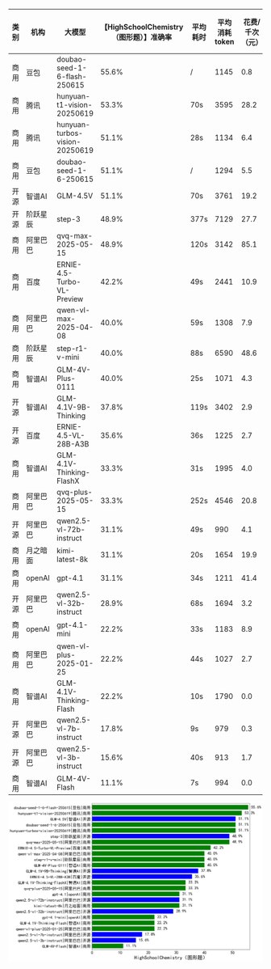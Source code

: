 
|类别|机构|大模型|【HighSchoolChemistry（图形题）】准确率|平均耗时|平均消耗token|花费/千次（元）|排名（准确率）|
|---|---|-----|-------------------|-------|-----------|-----------|-----------|
|商用|豆包|doubao-seed-1-6-flash-250615|55.6%|/|1145|0.8|1|
|商用|腾讯|hunyuan-t1-vision-20250619|53.3%|70s|3595|28.2|2|
|商用|腾讯|hunyuan-turbos-vision-20250619|51.1%|28s|1134|6.4|3|
|商用|豆包|doubao-seed-1-6-250615|51.1%|/|1294|5.5|4|
|开源|智谱AI|GLM-4.5V|51.1%|70s|3761|19.2|5|
|开源|阶跃星辰|step-3|48.9%|377s|7129|27.7|6|
|商用|阿里巴巴|qvq-max-2025-05-15|48.9%|120s|3142|85.1|7|
|商用|百度|ERNIE-4.5-Turbo-VL-Preview|42.2%|49s|2441|10.9|8|
|商用|阿里巴巴|qwen-vl-max-2025-04-08|40.0%|59s|1308|7.9|9|
|商用|阶跃星辰|step-r1-v-mini|40.0%|88s|6590|48.6|10|
|商用|智谱AI|GLM-4V-Plus-0111|40.0%|25s|1071|4.3|11|
|开源|智谱AI|GLM-4.1V-9B-Thinking|37.8%|119s|3402|2.9|12|
|开源|百度|ERNIE-4.5-VL-28B-A3B|35.6%|36s|1225|2.7|13|
|商用|智谱AI|GLM-4.1V-Thinking-FlashX|33.3%|31s|1995|4.0|14|
|商用|阿里巴巴|qvq-plus-2025-05-15|33.3%|252s|4546|20.8|15|
|开源|阿里巴巴|qwen2.5-vl-72b-instruct|31.1%|49s|990|4.1|16|
|商用|月之暗面|kimi-latest-8k|31.1%|20s|1654|19.9|17|
|商用|openAI|gpt-4.1|31.1%|34s|1211|41.4|18|
|开源|阿里巴巴|qwen2.5-vl-32b-instruct|28.9%|68s|1694|3.2|19|
|商用|openAI|gpt-4.1-mini|22.2%|33s|1183|8.9|20|
|商用|阿里巴巴|qwen-vl-plus-2025-01-25|22.2%|44s|1027|2.7|21|
|商用|智谱AI|GLM-4.1V-Thinking-Flash|22.2%|10s|1790|0.0|22|
|开源|阿里巴巴|qwen2.5-vl-7b-instruct|17.8%|9s|979|0.3|23|
|开源|阿里巴巴|qwen2.5-vl-3b-instruct|15.6%|40s|913|1.7|24|
|商用|智谱AI|GLM-4V-Flash|11.1%|7s|994|0.0|25|


![lin](../pic/HighSchoolChemistry（图形题）.png)